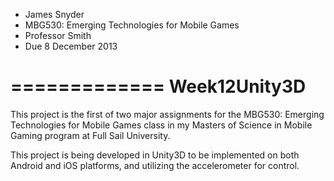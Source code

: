 * James Snyder
* MBG530: Emerging Technologies for Mobile Games
* Professor Smith
* Due 8 December 2013

=============
Week12Unity3D
=============

This project is the first of two major assignments for the MBG530: Emerging Technologies for Mobile Games class in my
Masters of Science in Mobile Gaming program at Full Sail University.

This project is being developed in Unity3D to be implemented on both Android and iOS platforms, and utilizing the
accelerometer for control.
